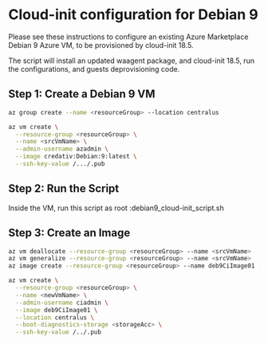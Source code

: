 # Cloud-init configuration for Debian 9

Please see these instructions to configure an existing Azure Marketplace Debian 9 Azure VM, to be provisioned by cloud-init 18.5.

The script will install an updated waagent package, and cloud-init 18.5, run the configurations, and guests deprovisioning code. 

## Step 1: Create a Debian 9 VM
```bash
az group create --name <resourceGroup> --location centralus

az vm create \
  --resource-group <resourceGroup> \
  --name <srcVmName> \
  --admin-username azadmin \
  --image credativ:Debian:9:latest \
  --ssh-key-value /.../.pub 
```
## Step 2: Run the Script
Inside the VM, run this script as root :debian9_cloud-init_script.sh

## Step 3: Create an Image

```bash
az vm deallocate --resource-group <resourceGroup> --name <srcVmName>
az vm generalize --resource-group <resourceGroup> --name <srcVmName>
az image create --resource-group <resourceGroup> --name deb9CiImage01 --source <srcVmName>
```


```bash
az vm create \
  --resource-group <resourceGroup> \
  --name <newVmName> \
  --admin-username ciadmin \
  --image deb9CiImage01 \
  --location centralus \
  --boot-diagnostics-storage <storageAcc> \
  --ssh-key-value /../.pub 
```
